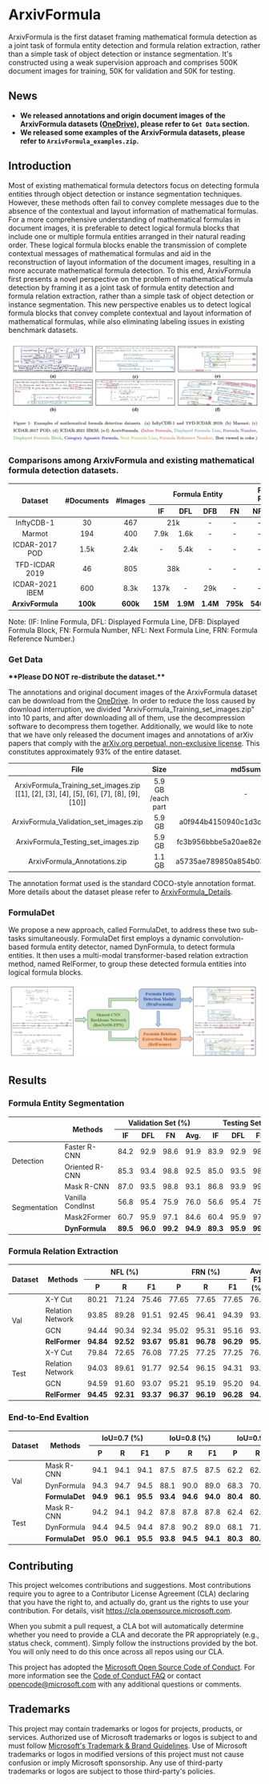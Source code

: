 # ArxivFormula

ArxivFormula is the first dataset framing mathematical formula detection as a joint task of formula entity detection and formula relation extraction, rather than a simple task of object detection or instance segmentation. It's constructed using a weak supervision approach and comprises 500K document images for training, 50K for validation and 50K for testing.

## News
- **We released annotations and origin document images of the ArxivFormula datasets ([OneDrive](https://1drv.ms/f/s!AvjKgA816xGJpEAPprIIzo4iyXcZ?e=7hC0ri)), please refer to `Get Data` section.**
- **We released some examples of the ArxivFormula datasets, please refer to `ArxivFormula_examples.zip`.**

## Introduction 
Most of existing mathematical formula detectors focus on detecting formula entities through object detection or instance segmentation techniques. However, these methods often fail to convey complete messages due to the absence of the contextual and layout information of mathematical formulas. For a more comprehensive understanding of mathematical formulas in document images, it is preferable to detect logical formula blocks that include one or multiple formula entities arranged in their natural reading order. These logical formula blocks enable the transmission of complete contextual messages of mathematical formulas and aid in the reconstruction of layout information of the document images, resulting in a more accurate mathematical formula detection. To this end, ArxivFormula first presents a novel perspective on the problem of mathematical formula detection by framing it as a joint task of formula entity detection and formula relation extraction, rather than a simple task of object detection or instance segmentation. This new perspective enables us to detect logical formula blocks that convey complete contextual and layout information of mathematical formulas, while also eliminating labeling issues in existing benchmark datasets.

![](./figs/examples.jpg)

### Comparisons among ArxivFormula and existing mathematical formula detection datasets.
<table>  
    <thead>  
        <tr>  
            <th rowspan="2" style="text-align:center">Dataset</th>  
            <th rowspan="2" style="text-align:center">#Documents</th>  
            <th rowspan="2" style="text-align:center">#Images</th>  
            <th colspan="4" style="text-align:center">Formula Entity</th>  
            <th colspan="2" style="text-align:center">Formula Relation</th>  
        </tr>  
        <tr>  
            <th style="text-align:center">IF</th>  
            <th style="text-align:center">DFL</th>  
            <th style="text-align:center">DFB</th>  
            <th style="text-align:center">FN</th>  
            <th style="text-align:center">NFL</th>  
            <th style="text-align:center">FRN</th>  
        </tr>  
    </thead>  
    <tbody>  
        <tr>  
            <td style="text-align:center">InftyCDB-1</td>  
            <td style="text-align:center">30</td>  
            <td style="text-align:center">467</td>  
            <td colspan="2" style="text-align:center">21k</td>  
            <td style="text-align:center">-</td>  
            <td style="text-align:center">-</td>  
            <td style="text-align:center">-</td>  
            <td style="text-align:center">-</td>  
        </tr>  
        <tr>  
            <td style="text-align:center">Marmot</td>  
            <td style="text-align:center">194</td>  
            <td style="text-align:center">400</td>  
            <td style="text-align:center">7.9k</td>  
            <td style="text-align:center">1.6k</td>  
            <td style="text-align:center">-</td>  
            <td style="text-align:center">-</td>  
            <td style="text-align:center">-</td>  
            <td style="text-align:center">-</td>  
        </tr>  
        <tr>  
            <td style="text-align:center">ICDAR-2017 POD</td>  
            <td style="text-align:center">1.5k</td>  
            <td style="text-align:center">2.4k</td>  
            <td style="text-align:center">-</td>  
            <td style="text-align:center">5.4k</td>  
            <td style="text-align:center">-</td>  
            <td style="text-align:center">-</td>  
            <td style="text-align:center">-</td>  
            <td style="text-align:center">-</td>  
        </tr>  
        <tr>  
            <td style="text-align:center">TFD-ICDAR 2019</td>  
            <td style="text-align:center">46</td>  
            <td style="text-align:center">805</td>  
            <td colspan="2" style="text-align:center">38k</td>  
            <td style="text-align:center">-</td>  
            <td style="text-align:center">-</td>  
            <td style="text-align:center">-</td>  
            <td style="text-align:center">-</td>  
        </tr>  
        <tr>  
            <td style="text-align:center">ICDAR-2021 IBEM</td>  
            <td style="text-align:center">600</td>
            <td style="text-align:center">8.3k</td>
            <td style="text-align:center">137k</td>
            <td style="text-align:center">-</td>
            <td style="text-align:center">29k</td>
            <td style="text-align:center">-</td>
            <td style="text-align:center">-</td>
            <td style="text-align:center">-</td>
        </tr>
        <tr>
            <td style="text-align:center"><strong>ArxivFormula</strong></td>
            <td style="text-align:center"><strong>100k</strong></td>
            <td style="text-align:center"><strong>600k</strong></td>
            <td style="text-align:center"><strong>15M</strong></td>
            <td style="text-align:center"><strong>1.9M</strong></td>
            <td style="text-align:center"><strong>1.4M</strong></td>
            <td style="text-align:center"><strong>795k</strong></td>
            <td style="text-align:center"><strong>540k</strong></td>
            <td style="text-align:center"><strong>795k</strong></td>
        </tr>
    </tbody>
</table>

Note: (IF: Inline Formula, DFL: Displayed Formula Line, DFB: Displayed Formula Block, FN: Formula Number, NFL: Next Formula Line, FRN: Formula Reference Number.)


### **Get Data**
**\*\*Please DO NOT re-distribute the dataset.\*\***

The annotations and original document images of the ArxivFormula dataset can be download from the [OneDrive](https://1drv.ms/f/s!AvjKgA816xGJpEAPprIIzo4iyXcZ?e=7hC0ri). In order to reduce the loss caused by download interruption, we divided "ArxivFormula_Training_set_images.zip" into 10 parts, and after downloading all of them, use the decompression software to decompress them together. Additionally, we would like to note that we have only released the document images and annotations of arXiv papers that comply with the [arXiv.org perpetual, non-exclusive license](https://arxiv.org/licenses/nonexclusive-distrib/1.0/license.html). This constitutes approximately 93% of the entire dataset.

| File | Size | md5sum |
| :-: | :-: | :-: |
| ArxivFormula_Training_set_images.zip <br> [[1], [2], [3], [4], [5], [6], [7], [8], [9], [10]] | 5.9 GB <br> /each part | - |
| ArxivFormula_Validation_set_images.zip | 5.9 GB | a0f944b4150940c1d3cf060ff4307d7f |
| ArxivFormula_Testing_set_images.zip |5.9 GB | fc3b956bbbe5a20ae82e74b4a182951e |
| ArxivFormula_Annotations.zip | 1.1 GB | a5735ae789850a854b0326079e3c925f  |

 The annotation format used is the standard COCO-style annotation format. More details about the dataset please refer to [ArxivFormula_Details](./ArxivFormula_Details.md).


### FormulaDet
We propose a new approach, called FormulaDet, to address these two sub-tasks simultaneously. FormulaDet first employs a dynamic convolution-based formula entity detector, named DynFormula, to detect formula entities. It then uses a multi-modal transformer-based relation extraction method, named RelFormer, to group these detected formula entities into logical formula blocks.

![](./figs/FormulaDet.jpg)

## Results

### Formula Entity Segmentation
<table>  
    <thead>  
        <tr>  
            <th rowspan="2"></th>  
            <th rowspan="2">Methods</th>  
            <th colspan="4">Validation Set (%)</th>  
            <th colspan="4">Testing Set (%)</th>  
        </tr>  
        <tr>  
            <th>IF</th>  
            <th>DFL</th>  
            <th>FN</th>  
            <th>Avg.</th>  
            <th>IF</th>  
            <th>DFL</th>  
            <th>FN</th>  
            <th>Avg.</th>  
        </tr>  
    </thead>  
    <tbody>  
        <tr>  
            <td rowspan="2">Detection</td>  
            <td>Faster R-CNN</td>  
            <td>84.2</td>  
            <td>92.9</td>  
            <td>98.6</td>  
            <td>91.9</td>  
            <td>83.9</td>  
            <td>92.9</td>  
            <td>98.7</td>  
            <td>91.8</td>  
        </tr>  
        <tr>  
            <td>Oriented R-CNN</td>  
            <td>85.3</td>  
            <td>93.4</td>  
            <td>98.8</td>  
            <td>92.5</td>  
            <td>85.0</td>  
            <td>93.5</td>  
            <td>98.9</td>  
            <td>92.5</td>  
        </tr>  
        <tr>  
            <td rowspan="4">Segmentation</td>  
            <td>Mask R-CNN</td>  
            <td>87.0</td>  
            <td>93.5</td>  
            <td>98.8</td>  
            <td>93.1</td>  
            <td>86.8</td>  
            <td>93.9</td>  
            <td>99.0</td>  
            <td>93.2</td>  
        </tr>  
        <tr>  
            <td>Vanilla CondInst</td>  
            <td>56.8</td>  
            <td>95.4</td>  
            <td>75.9</td>  
            <td>76.0</td>  
            <td>56.6</td>  
            <td>95.4</td>  
            <td>75.9</td>  
            <td>76.0</td>  
        </tr>  
        <tr>  
            <td>Mask2Former</td>  
            <td>60.7</td>  
            <td>95.9</td>  
            <td>97.1</td>  
            <td>84.6</td>  
            <td>60.4</td>  
            <td>95.9</td>  
            <td>97.1</td>  
            <td>84.5</td>  
        </tr>  
        <tr>  
            <td><strong>DynFormula</strong></td>  
            <td><strong>89.5</strong></td>  
            <td><strong>96.0</strong></td>  
            <td><strong>99.2</strong></td>  
            <td><strong>94.9</strong></td>  
            <td><strong>89.3</strong></td>  
            <td><strong>95.9</strong></td>  
            <td><strong>99.4</strong></td>
<td><strong>94.9</strong></td>
</tr>
</tbody>

</table>



### Formula Relation Extraction

<table>  
    <thead>  
        <tr>  
            <th rowspan="2">Dataset</th>  
            <th rowspan="2">Methods</th>  
            <th colspan="3">NFL (%)</th>  
            <th colspan="3">FRN (%)</th>  
            <th rowspan="2">Avg. F1 (%)</th>  
        </tr>  
        <tr>  
            <th>P</th>  
            <th>R</th>  
            <th>F1</th>  
            <th>P</th>  
            <th>R</th>  
            <th>F1</th>  
        </tr>  
    </thead>  
    <tbody>  
        <tr>  
            <td rowspan="4">Val</td>  
            <td>X-Y Cut</td>  
            <td>80.21</td>  
            <td>71.24</td>  
            <td>75.46</td>  
            <td>77.65</td>  
            <td>77.65</td>  
            <td>77.65</td>  
            <td>76.6</td>  
        </tr>  
        <tr>  
            <td>Relation Network</td>  
            <td>93.85</td>  
            <td>89.28</td>  
            <td>91.51</td>  
            <td>92.45</td>  
            <td>96.41</td>  
            <td>94.39</td>  
            <td>93.0</td>  
        </tr>  
        <tr>  
            <td>GCN</td>  
            <td>94.44</td>  
            <td>90.34</td>  
            <td>92.34</td>  
            <td>95.02</td>  
            <td>95.31</td>  
            <td>95.16</td>  
            <td>93.8</td>  
        </tr>  
        <tr>  
            <td><strong>RelFormer</strong></td>  
            <td><strong>94.84</strong></td>  
            <td><strong>92.52</strong></td>  
            <td><strong>93.67</strong></td>  
            <td><strong>95.81</strong></td>  
            <td><strong>96.78</strong></td>  
            <td><strong>96.29</strong></td>  
            <td><strong>95.0</strong></td>  
        </tr>  
        <tr>  
            <td rowspan="4">Test</td>  
            <td>X-Y Cut</td>  
            <td>79.84</td>  
            <td>72.65</td>  
            <td>76.08</td>  
            <td>77.25</td>  
            <td>77.25</td>  
            <td>77.25</td>  
            <td>76.7</td>  
        </tr>  
        <tr>  
            <td>Relation Network</td>  
            <td>94.03</td>  
            <td>89.61</td>  
            <td>91.77</td>  
            <td>92.54</td>  
            <td>96.15</td>  
            <td>94.31</td>  
            <td>93.0</td>  
        </tr>  
        <tr>  
            <td>GCN</td>  
            <td>94.59</td>  
            <td>91.60</td>  
            <td>93.07</td>  
            <td>95.21</td>  
            <td>95.19</td>
            <td>95.20</td>
            <td>94.1</td>
        </tr>
        <tr>
            <td><strong>RelFormer</strong></td>
            <td><strong>94.45</strong></td>
            <td><strong>92.31</strong></td>
            <td><strong>93.37</strong></td>
            <td><strong>96.37</strong></td>
            <td><strong>96.19</strong></td>
            <td><strong>96.28</strong></td>
            <td><strong>94.8</strong></td>
        </tr>
    </tbody>
</table>


### End-to-End Evaltion
<table>  
    <thead>  
        <tr>  
            <th rowspan="2">Dataset</th>  
            <th rowspan="2">Methods</th>  
            <th colspan="3">IoU=0.7 (%)</th>  
            <th colspan="3">IoU=0.8 (%)</th>  
            <th colspan="3">IoU=0.9 (%)</th>  
            <th rowspan="2">Avg. F1 (%)</th>  
        </tr>  
        <tr>  
            <th>P</th>  
            <th>R</th>  
            <th>F1</th>  
            <th>P</th>  
            <th>R</th>  
            <th>F1</th>  
            <th>P</th>  
            <th>R</th>  
            <th>F1</th>  
        </tr>  
    </thead>  
    <tbody>  
        <tr>  
            <td rowspan="3">Val</td>  
            <td>Mask R-CNN</td>  
            <td>94.1</td>  
            <td>94.1</td>  
            <td>94.1</td>  
            <td>87.5</td>  
            <td>87.5</td>  
            <td>87.5</td>  
            <td>62.2</td>  
            <td>62.4</td>  
            <td>62.3</td>  
            <td>81.3</td>  
        </tr>  
        <tr>  
            <td>DynFormula</td>  
            <td>94.3</td>  
            <td>94.7</td>  
            <td>94.5</td>  
            <td>88.1</td>  
            <td>90.0</td>  
            <td>89.0</td>  
            <td>68.3</td>  
            <td>70.7</td>  
            <td>69.5</td>  
            <td>84.3</td>  
        </tr>  
        <tr>  
            <td><strong>FormulaDet</strong></td>  
            <td><strong>94.9</strong></td>  
            <td><strong>96.1</strong></td>  
            <td><strong>95.5</strong></td>  
            <td><strong>93.4</strong></td>  
            <td><strong>94.6</strong></td>  
            <td><strong>94.0</strong></td>  
            <td><strong>80.4</strong></td>  
            <td><strong>80.8</strong></td>  
            <td><strong>80.6</strong></td>  
            <td><strong>90.0</strong></td>  
        </tr>  
        <tr>  
            <td rowspan="3">Test</td>  
            <td>Mask R-CNN</td>  
            <td>94.2</td>  
            <td>94.1</td>  
            <td>94.2</td>  
            <td>87.8</td>  
            <td>87.8</td>  
            <td>87.8</td>  
            <td>62.4</td>  
            <td>62.4</td>  
            <td>62.4</td>  
            <td>81.5</td>  
        </tr>  
        <tr>  
            <td>DynFormula</td>  
            <td>94.4</td>  
            <td>94.5</td>  
            <td>94.4</td>  
            <td>87.8</td>  
            <td>90.2</td>  
            <td>89.0</td> 
            <td>68.1</td> 
            <td>71.0</td> 
            <td>69.5</td> 
            <td>84.3</td> 
        </tr> 
        <tr>
            <td><strong>FormulaDet</strong></td> 
            <td><strong>95.0</strong></td> 
            <td><strong>96.1</strong></td> 
            <td><strong>95.5</strong></td> 
            <td><strong>93.8</strong></td> 
            <td><strong>94.5</strong></td> 
            <td><strong>94.1</strong></td> 
            <td><strong>80.3</strong></td> 
            <td><strong>80.7</strong></td> 
            <td><strong>80.5</strong></td> 
            <td><strong>90.0</strong></td> 
        </tr> 
    </tbody> 
</table>


## Contributing

This project welcomes contributions and suggestions.  Most contributions require you to agree to a
Contributor License Agreement (CLA) declaring that you have the right to, and actually do, grant us
the rights to use your contribution. For details, visit https://cla.opensource.microsoft.com.

When you submit a pull request, a CLA bot will automatically determine whether you need to provide
a CLA and decorate the PR appropriately (e.g., status check, comment). Simply follow the instructions
provided by the bot. You will only need to do this once across all repos using our CLA.

This project has adopted the [Microsoft Open Source Code of Conduct](https://opensource.microsoft.com/codeofconduct/).
For more information see the [Code of Conduct FAQ](https://opensource.microsoft.com/codeofconduct/faq/) or
contact [opencode@microsoft.com](mailto:opencode@microsoft.com) with any additional questions or comments.

## Trademarks

This project may contain trademarks or logos for projects, products, or services. Authorized use of Microsoft 
trademarks or logos is subject to and must follow 
[Microsoft's Trademark & Brand Guidelines](https://www.microsoft.com/en-us/legal/intellectualproperty/trademarks/usage/general).
Use of Microsoft trademarks or logos in modified versions of this project must not cause confusion or imply Microsoft sponsorship.
Any use of third-party trademarks or logos are subject to those third-party's policies.
